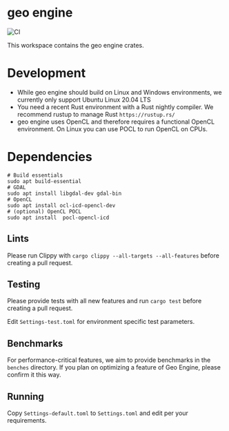 # geo engine

![CI](https://github.com/geo-engine/geoengine/workflows/CI/badge.svg)

This workspace contains the geo engine crates.

# Development

- While geo engine should build on Linux and Windows environments, we currently only support Ubuntu Linux 20.04 LTS 
- You need a recent Rust environment with a Rust nightly compiler. We recommend rustup to manage Rust `https://rustup.rs/`
- geo engine uses OpenCL and therefore requires a functional OpenCL environment. On Linux you can use POCL to run OpenCL on CPUs.

# Dependencies
 ```
# Build essentials
sudo apt build-essential
# GDAL
sudo apt install libgdal-dev gdal-bin 
# OpenCL
sudo apt install ocl-icd-opencl-dev
# (optional) OpenCL POCL
sudo apt install  pocl-opencl-icd
```

## Lints
Please run Clippy with 
`cargo clippy --all-targets --all-features`
before creating a pull request.

## Testing
Please provide tests with all new features and run
`cargo test`
before creating a pull request.

Edit `Settings-test.toml` for environment specific test parameters.

## Benchmarks
For performance-critical features, we aim to provide benchmarks in the `benches` directory.
If you plan on optimizing a feature of Geo Engine, please confirm it this way.

## Running
Copy `Settings-default.toml` to `Settings.toml` and edit per your requirements.

